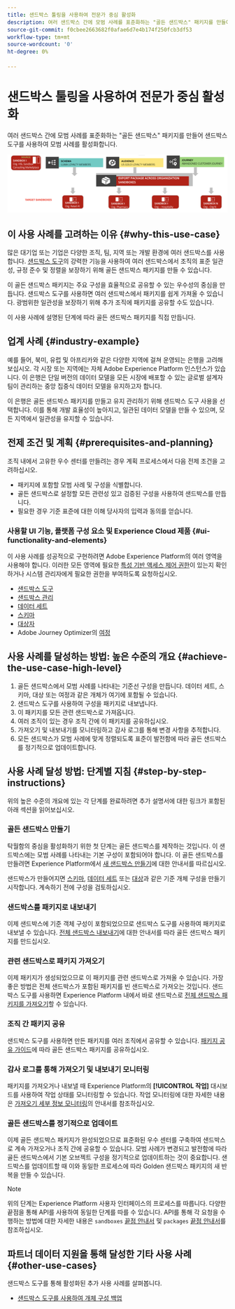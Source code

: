 ```yaml
---
title: 샌드박스 툴링을 사용하여 전문가 중심 활성화
description: 여러 샌드박스 간에 모범 사례를 표준화하는 "골든 샌드박스" 패키지를 만들어 샌드박스 도구를 사용하여 모범 사례를 활성화합니다.
source-git-commit: f0cbee2663682f0afae6d7e4b174f250fcb3df53
workflow-type: tm+mt
source-wordcount: '0'
ht-degree: 0%

---
```


# 샌드박스 툴링을 사용하여 전문가 중심 활성화

여러 샌드박스 간에 모범 사례를 표준화하는 &quot;골든 샌드박스&quot; 패키지를 만들어 샌드박스 도구를 사용하여 모범 사례를 활성화합니다.

![다른 조직에 패키지 내보내기 개요](../images/use-cases/packages-across-orgs.png)

## 이 사용 사례를 고려하는 이유 {#why-this-use-case}

많은 대기업 또는 기업은 다양한 조직, 팀, 지역 또는 개발 환경에 여러 샌드박스를 사용합니다. [샌드박스 도구](../ui/sandbox-tooling.md)의 강력한 기능을 사용하여 여러 샌드박스에서 조직의 표준 일관성, 규정 준수 및 정렬을 보장하기 위해 골든 샌드박스 패키지를 만들 수 있습니다.

이 골든 샌드박스 패키지는 주요 구성을 효율적으로 공유할 수 있는 우수성의 중심을 만듭니다. 샌드박스 도구를 사용하면 여러 샌드박스에서 패키지를 쉽게 가져올 수 있습니다. 광범위한 일관성을 보장하기 위해 추가 조직에 패키지를 공유할 수도 있습니다.

이 사용 사례에 설명된 단계에 따라 골든 샌드박스 패키지를 직접 만듭니다.

## 업계 사례 {#industry-example}

예를 들어, 북미, 유럽 및 아프리카와 같은 다양한 지역에 걸쳐 운영되는 은행을 고려해 보십시오. 각 시장 또는 지역에는 자체 Adobe Experience Platform 인스턴스가 있습니다. 이 은행은 단일 버전의 데이터 모델을 모든 시장에 배포할 수 있는 글로벌 설계자 팀이 관리하는 중앙 집중식 데이터 모델을 유지하고자 합니다.

이 은행은 골든 샌드박스 패키지를 만들고 유지 관리하기 위해 샌드박스 도구 사용을 선택합니다. 이를 통해 개발 효율성이 높아지고, 일관된 데이터 모델을 만들 수 있으며, 모든 지역에서 일관성을 유지할 수 있습니다.

## 전제 조건 및 계획 {#prerequisites-and-planning}

조직 내에서 고유한 우수 센터를 만들려는 경우 계획 프로세스에서 다음 전제 조건을 고려하십시오.

- 패키지에 포함할 모범 사례 및 구성을 식별합니다.
- 골든 샌드박스로 설정할 모든 관련성 있고 검증된 구성을 사용하여 샌드박스를 만듭니다.
- 필요한 경우 기준 표준에 대한 이해 당사자의 입력과 동의를 얻습니다.

### 사용할 UI 기능, 플랫폼 구성 요소 및 Experience Cloud 제품 {#ui-functionality-and-elements}

이 사용 사례를 성공적으로 구현하려면 Adobe Experience Platform의 여러 영역을 사용해야 합니다. 이러한 모든 영역에 필요한 [특성 기반 액세스 제어 권한](../../access-control/abac/overview.md)이 있는지 확인하거나 시스템 관리자에게 필요한 권한을 부여하도록 요청하십시오.

- [샌드박스 도구](../ui/sandbox-tooling.md)
- [샌드박스 관리](../ui/user-guide.md)
- [데이터 세트](../../catalog/datasets/overview.md)
- [스키마](../../xdm//home.md)
- [대상자](../../segmentation/home.md)
- Adobe Journey Optimizer의 [여정](https://experienceleague.adobe.com/en/docs/journey-optimizer/using/orchestrate-journeys/journey)

## 사용 사례를 달성하는 방법: 높은 수준의 개요 {#achieve-the-use-case-high-level}

1. 골든 샌드박스에서 모범 사례를 나타내는 기준선 구성을 만듭니다. 데이터 세트, 스키마, 대상 또는 여정과 같은 개체가 여기에 포함될 수 있습니다.
2. 샌드박스 도구를 사용하여 구성을 패키지로 내보냅니다.
3. 이 패키지를 모든 관련 샌드박스로 가져옵니다.
4. 여러 조직이 있는 경우 조직 간에 이 패키지를 공유하십시오.
5. 가져오기 및 내보내기를 모니터링하고 감사 로그를 통해 변경 사항을 추적합니다.
6. 모든 샌드박스가 모범 사례에 맞게 정렬되도록 표준이 발전함에 따라 골든 샌드박스를 정기적으로 업데이트합니다.

## 사용 사례 달성 방법: 단계별 지침 {#step-by-step-instructions}

위의 높은 수준의 개요에 있는 각 단계를 완료하려면 추가 설명서에 대한 링크가 포함된 아래 섹션을 읽어보십시오.

### 골든 샌드박스 만들기

탁월함의 중심을 활성화하기 위한 첫 단계는 골든 샌드박스를 제작하는 것입니다. 이 샌드박스에는 모범 사례를 나타내는 기본 구성이 포함되어야 합니다. 이 골든 샌드박스를 만들려면 Experience Platform에서 [새 샌드박스 만들기](../ui/user-guide.md#create-a-new-sandbox)에 대한 안내서를 따르십시오.

샌드박스가 만들어지면 [스키마](../../xdm/ui/resources/schemas.md#create-a-new-schema), [데이터 세트](../../catalog/datasets/user-guide.md#create-a-dataset) 또는 [대상](../../segmentation/ui/segment-builder.md)과 같은 기준 개체 구성을 만들기 시작합니다. 계속하기 전에 구성을 검토하십시오.

### 샌드박스를 패키지로 내보내기

이제 샌드박스에 기준 객체 구성이 포함되었으므로 샌드박스 도구를 사용하여 패키지로 내보낼 수 있습니다. [전체 샌드박스 내보내기](../ui/sandbox-tooling.md#export-an-entire-sandbox)에 대한 안내서를 따라 골든 샌드박스 패키지를 만드십시오.

### 관련 샌드박스로 패키지 가져오기

이제 패키지가 생성되었으므로 이 패키지를 관련 샌드박스로 가져올 수 있습니다. 가장 좋은 방법은 전체 샌드박스가 포함된 패키지를 빈 샌드박스로 가져오는 것입니다. 샌드박스 도구를 사용하면 Experience Platform 내에서 바로 샌드박스로 [전체 샌드박스 패키지를 가져오기](../../sandboxes/ui/sandbox-tooling.md#import-the-entire-sandbox-package)할 수 있습니다.

### 조직 간 패키지 공유

샌드박스 도구를 사용하면 만든 패키지를 여러 조직에서 공유할 수 있습니다. [패키지 공유 가이드](../../sandboxes/ui/sharing-packages-across-orgs.md)에 따라 골든 샌드박스 패키지를 공유하십시오.

### 감사 로그를 통해 가져오기 및 내보내기 모니터링

패키지를 가져오거나 내보낼 때 Experience Platform의 **[!UICONTROL 작업]** 대시보드를 사용하여 작업 상태를 모니터링할 수 있습니다. 작업 모니터링에 대한 자세한 내용은 [가져오기 세부 정보 모니터링](../../sandboxes/ui/sandbox-tooling.md#monitor-import-details)의 안내서를 참조하십시오.

### 골든 샌드박스를 정기적으로 업데이트

이제 골든 샌드박스 패키지가 완성되었으므로 표준화된 우수 센터를 구축하여 샌드박스로 계속 가져오거나 조직 간에 공유할 수 있습니다. 모범 사례가 변경되고 발전함에 따라 골든 샌드박스에서 기본 오브젝트 구성을 정기적으로 업데이트하는 것이 중요합니다. 샌드박스를 업데이트할 때 이와 동일한 프로세스에 따라 Golden 샌드박스 패키지의 새 반복을 만들 수 있습니다.

>[!NOTE]
>
> 위의 단계는 Experience Platform 사용자 인터페이스의 프로세스를 따릅니다. 다양한 끝점을 통해 API를 사용하여 동일한 단계를 따를 수 있습니다. API를 통해 각 요청을 수행하는 방법에 대한 자세한 내용은 `sandboxes` [끝점 안내서](https://experienceleague.adobe.com/en/docs/experience-platform/sandbox/api/sandboxes#create) 및 `packages` [끝점 안내서](https://experienceleague.adobe.com/en/docs/experience-platform/sandbox/sandbox-tooling-api/packages)를 참조하십시오.

## 파트너 데이터 지원을 통해 달성한 기타 사용 사례 {#other-use-cases}

샌드박스 도구를 통해 활성화된 추가 사용 사례를 살펴봅니다.

- [샌드박스 도구를 사용하여 개체 구성 백업](./backup-object-configuration.md)
